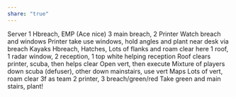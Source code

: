 ```yaml
---
share: "true"
---
```


Server
	1 Hbreach, EMP (Ace nice)
	3 main breach, 2 Printer
	Watch breach and windows
	Printer take use windows, hold angles and plant near desk via breach
Kayaks
	Hbreach, Hatches, Lots of flanks and roam clear here
	1 roof, 1 radar window, 2 reception, 1 top white helping reception
	Roof clears printer, scuba, then helps clear
	Open vert, then execute
	Mixture of players down scuba (defuser), other down mainstairs, use vert
Maps
	Lots of vert, roam clear 3f as team
		2 printer, 3 breach/green/red
		Take green and main stairs, plant!
